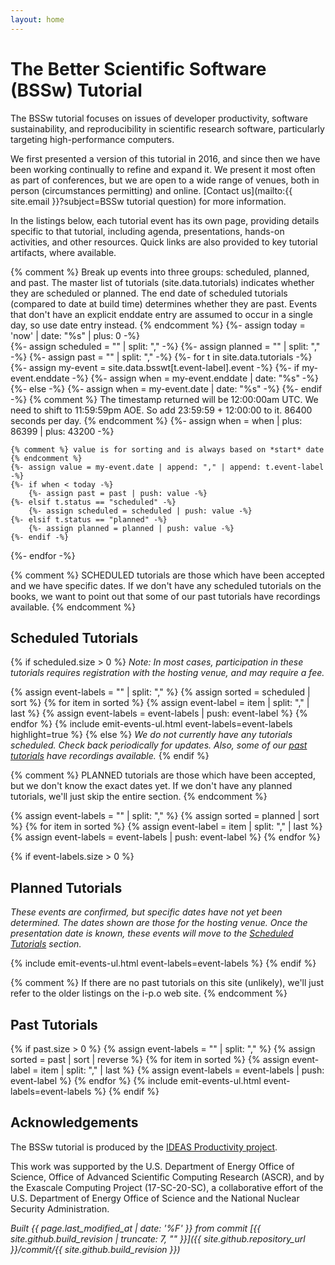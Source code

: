 ```yaml
---
layout: home
---
```

# The Better Scientific Software (BSSw) Tutorial

The BSSw tutorial focuses on issues of developer productivity, software sustainability, and reproducibility in scientific research software, particularly targeting high-performance computers.

We first presented a version of this tutorial in 2016, and since then we have been working continually to refine and expand it.  We present it most often as part of conferences, but we are open to a wide range of venues, both in person (circumstances permitting) and online.  [Contact us](mailto:{{ site.email }}?subject=BSSw tutorial question) for more information.

In the listings below, each tutorial event has its own page, providing details specific to that tutorial, including agenda, presentations, hands-on activities, and other resources.  Quick links are also provided to key tutorial artifacts, where available.

{% comment %}
  Break up events into three groups: scheduled, planned, and past.
  The master list of tutorials (site.data.tutorials) indicates whether they are scheduled or planned.
  The end date of scheduled tutorials (compared to date at build time) determines whether they are past.
  Events that don't have an explicit enddate entry are assumed to occur in a single day, so use date entry instead.
{% endcomment %}
{%- assign today = 'now' | date: "%s" | plus: 0 -%}  
{%- assign scheduled = "" | split: "," -%}
{%- assign planned = "" | split: "," -%}
{%- assign past = "" | split: "," -%}
{%- for t in site.data.tutorials -%}
    {%- assign my-event = site.data.bsswt[t.event-label].event -%}
    {%- if my-event.enddate -%}
      {%- assign when = my-event.enddate | date: "%s" -%}
    {%- else -%}
       {%- assign when = my-event.date | date: "%s" -%}
    {%- endif -%}
    {% comment %} 
      The timestamp returned will be 12:00:00am UTC. We need to shift to 11:59:59pm AOE. 
      So add 23:59:59 + 12:00:00 to it.  86400 seconds per day.
    {% endcomment %}
    {%- assign when = when | plus: 86399 | plus: 43200 -%}
      
    {% comment %} value is for sorting and is always based on *start* date {% endcomment %}
    {%- assign value = my-event.date | append: "," | append: t.event-label -%}
    {%- if when < today -%}
        {%- assign past = past | push: value -%}
    {%- elsif t.status == "scheduled" -%}
        {%- assign scheduled = scheduled | push: value -%}
    {%- elsif t.status == "planned" -%}
        {%- assign planned = planned | push: value -%}
    {%- endif -%}
{%- endfor -%}

{% comment %}
    SCHEDULED tutorials are those which have been accepted and we have specific dates.
    If we don't have any scheduled tutorials on the books, we want to point out that
    some of our past tutorials have recordings available.
{% endcomment %}
## Scheduled Tutorials

{% if scheduled.size > 0 %}
*Note: In most cases, participation in these tutorials requires registration with the hosting venue, and may require a fee.*

  {% assign event-labels = "" | split: "," %}
  {% assign sorted = scheduled | sort %}
  {% for item in sorted %}
    {% assign event-label = item | split: "," | last %}
    {% assign event-labels = event-labels | push: event-label %}
  {% endfor %}
  {% include emit-events-ul.html event-labels=event-labels highlight=true %}
{% else %}
*We do not currently have any tutorials scheduled.  Check back periodically for updates.  Also, some of our [past tutorials](#past-tutorials) have recordings available.*
{% endif %}

{% comment %}
    PLANNED tutorials are those which have been accepted, but we don't know the exact dates yet.
    If we don't have any planned tutorials, we'll just skip the entire section.
{% endcomment %}

{% assign event-labels = "" | split: "," %}
{% assign sorted = planned | sort %}
{% for item in sorted %}
  {% assign event-label = item | split: "," | last %}
  {% assign event-labels = event-labels | push: event-label %}
{% endfor %}

{% if event-labels.size > 0 %}
## Planned Tutorials

*These events are confirmed, but specific dates have not yet been determined.  The dates shown are those for the hosting venue. Once the presentation date is known, these events will move to the [Scheduled Tutorials](#scheduled-tutorials) section.*

{% include emit-events-ul.html event-labels=event-labels %}
{% endif %}

{% comment %}
    If there are no past tutorials on this site (unlikely), we'll just refer to the older listings
    on the i-p.o web site.
{% endcomment %}
## Past Tutorials

{% if past.size > 0 %}
  {% assign event-labels = "" | split: "," %}
  {% assign sorted = past | sort | reverse %}
  {% for item in sorted %}
    {% assign event-label = item | split: "," | last %}
    {% assign event-labels = event-labels | push: event-label %}
  {% endfor %}
  {% include emit-events-ul.html event-labels=event-labels %}
{% endif %}

## Acknowledgements

The BSSw tutorial is produced by the [IDEAS Productivity project](https://ideas-productivity.org).

This work was supported by the U.S. Department of Energy Office of Science, Office of Advanced Scientific Computing Research (ASCR), and by the Exascale Computing Project (17-SC-20-SC), a collaborative effort of the U.S. Department of Energy Office of Science and the National Nuclear Security Administration.

*Built {{ page.last_modified_at | date: '%F' }} from commit [{{ site.github.build_revision | truncate: 7, "" }}]({{ site.github.repository_url }}/commit/{{ site.github.build_revision }})*
